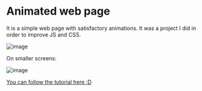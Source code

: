 # Animated web page

It is a simple web page with satisfactory animations. It was a project I did in order to improve JS and CSS.

![image](https://user-images.githubusercontent.com/72817491/208016610-e84c5fcf-3da5-4836-bb2a-31ff8d4f8517.png)

On smaller screens:

![image](https://user-images.githubusercontent.com/72817491/208016708-66b29a65-ba20-4bfd-b2a3-e5c5eebc3b61.png)


[You can follow the tutorial here :D](https://youtu.be/1PcHzVn8hq8)
